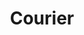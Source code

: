 ---
codehost: https://github.com/trycourier
linkedin: https://linkedin.com/company/trycourier
logohandle: courier
sort: courier
title: Courier
twitter: https://x.com/trycourier
website: https://www.courier.com/
youtube: https://youtube.com/channel/UCuONBIOzl-hypZ5qqWKDeeg
---